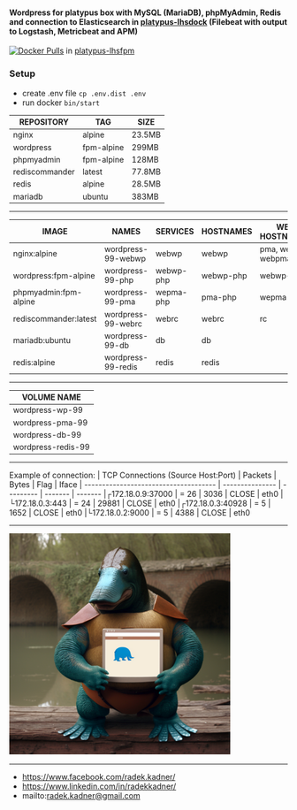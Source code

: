 #### Wordpress for platypus box with MySQL (MariaDB), phpMyAdmin, Redis and connection to Elasticsearch in [platypus-lhsdock](https://github.com/lhsradek/platypus-lhsdock) (Filebeat with output to Logstash, Metricbeat and APM)

[![Docker Pulls](https://img.shields.io/docker/pulls/lhsradek/fpm)](https://hub.docker.com/repository/docker/lhsradek/fpm) in [platypus-lhsfpm](https://github.com/lhsradek/platypus-lhsfpm)

### Setup

* create .env file ```cp .env.dist .env```
* run docker ```bin/start```


| REPOSITORY       |  TAG         | SIZE
| ---------------- | ------------ | -------
| nginx            | alpine       | 23.5MB
| wordpress        | fpm-alpine   | 299MB
| phpmyadmin       | fpm-alpine   | 128MB
| rediscommander   | latest       | 77.8MB
| redis            | alpine       | 28.5MB
| mariadb          | ubuntu       | 383MB

-----

| IMAGE                 | NAMES                | SERVICES  | HOSTNAMES | WEB HOSTNAMES
| --------------------- | -------------------- | --------- | --------- | -------------------
| nginx:alpine          | wordpress-99-webwp   | webwp     | webwp     | pma, webwp, webpma
| wordpress:fpm-alpine  | wordpress-99-php     | webwp-php | webwp-php | webwp-php
| phpmyadmin:fpm-alpine | wordpress-99-pma     | wepma-php | pma-php   | wepma-php
| rediscommander:latest | wordpress-99-webrc   | webrc     | webrc     | rc
| mariadb:ubuntu        | wordpress-99-db      | db        | db        |
| redis:alpine          | wordpress-99-redis   | redis     | redis     |
                                                                                
-----

| VOLUME NAME
| --------------------
| wordpress-wp-99
| wordpress-pma-99
| wordpress-db-99
| wordpress-redis-99

-----

Example of connection:
| TCP Connections (Source Host:Port)    |      Packets    |    Bytes  |  Flag   |  Iface
| ------------------------------------- | --------------- | --------- | ------- | -------
|┌172.18.0.9:37000                      |    =       26   |     3036  |  CLOSE  |  eth0
|└172.18.0.3:443                        |    =       24   |    29881  |  CLOSE  |  eth0
|┌172.18.0.3:40928                      |    =        5   |     1652  |  CLOSE  |  eth0
|└172.18.0.2:9000                       |    =        5   |     4388  |  CLOSE  |  eth0

-----

<p>
<img src="https://github.com/lhsradek/platypus-wordpress-mysql/blob/main/png/Platypus_exposes_data_on_the_web_using_Wordpress.png" width="400px" height="400px"/>
</p>

-----

* https://www.facebook.com/radek.kadner/
* https://www.linkedin.com/in/radekkadner/
* mailto:radek.kadner@gmail.com

